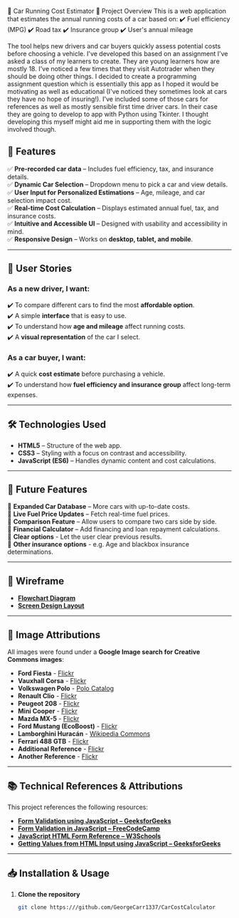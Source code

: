 🚗 Car Running Cost Estimator
📌 Project Overview
This is a web application that estimates the annual running costs of a car based on:
✔️ Fuel efficiency (MPG)
✔️ Road tax
✔️ Insurance group
✔️ User's annual mileage

The tool helps new drivers and car buyers quickly assess potential costs before choosing a vehicle. I've developed this based on an assignment I've asked a class of my learners to create. They are young learners how are mostly 18. I've noticed a few times that they visit Autotrader when they should be doing other things. I decided to create a programming assignment question which is essentially this app as I hoped it would be motivating as well as educational (I've noticed they sometimes look at cars they have no hope of insuring!). I've included some of those cars for references as well as mostly sensible first time driver cars. In their case they are going to develop to app with Python using Tkinter. I thought developing this myself might aid me in supporting them with the logic involved though.

## 🚀 Features  
✅ **Pre-recorded car data** – Includes fuel efficiency, tax, and insurance details.  
✅ **Dynamic Car Selection** – Dropdown menu to pick a car and view details.  
✅ **User Input for Personalized Estimations** – Age, mileage, and car selection impact cost.  
✅ **Real-time Cost Calculation** – Displays estimated annual fuel, tax, and insurance costs.  
✅ **Intuitive and Accessible UI** – Designed with usability and accessibility in mind.  
✅ **Responsive Design** – Works on **desktop, tablet, and mobile**.  

---

## 👥 User Stories  

### **As a new driver, I want:**  
✔️ To compare different cars to find the most **affordable option**.  
✔️ A simple **interface** that is easy to use.  
✔️ To understand how **age and mileage** affect running costs.  
✔️ A **visual representation** of the car I select.  

### **As a car buyer, I want:**  
✔️ A quick **cost estimate** before purchasing a vehicle.  
✔️ To understand how **fuel efficiency and insurance group** affect long-term expenses.  

---

## 🛠️ Technologies Used  
- **HTML5** – Structure of the web app.  
- **CSS3** – Styling with a focus on contrast and accessibility.  
- **JavaScript (ES6)** – Handles dynamic content and cost calculations.  

---

## 🎯 Future Features  
🔹 **Expanded Car Database** – More cars with up-to-date costs.  
🔹 **Live Fuel Price Updates** – Fetch real-time fuel prices.  
🔹 **Comparison Feature** – Allow users to compare two cars side by side.  
🔹 **Financial Calculator** – Add financing and loan repayment calculations.  
🔹 **Clear options** - Let the user clear previous results.  
🔹 **Other insurance options** - e.g. Age and blackbox insurance determinations.

---

## 🎨 Wireframe  

- **[Flowchart Diagram](https://github.com/GeorgeCarr1337/CarCostCalculator/Flowchart.jpg)**  
- **[Screen Design Layout](https://github.com/GeorgeCarr1337/CarCostCalculator/ScreenDesign.jpg)**  

---

## 📸 Image Attributions  
All images were found under a **Google Image search for Creative Commons images**:  

- **Ford Fiesta** - [Flickr](https://live.staticflickr.com/2880/9913711886_ba1e372448_b.jpg)  
- **Vauxhall Corsa** - [Flickr](https://live.staticflickr.com/2935/14359274648_b3d0846e10_b.jpg)  
- **Volkswagen Polo** - [Polo Catalog](https://catalog.polo.blue/_spoko/6R0071497AX1-Motorsport-17-2_ZUYpnd.webp)  
- **Renault Clio** - [Flickr](https://live.staticflickr.com/7189/13902602100_263b2ddb7c_b.jpg)  
- **Peugeot 208** - [Flickr](https://live.staticflickr.com/879/28054344807_671bf52e72_b.jpg)  
- **Mini Cooper** - [Flickr](https://live.staticflickr.com/8099/8451614267_50bbc93cb3_b.jpg)  
- **Mazda MX-5** - [Flickr](https://live.staticflickr.com/5586/15071869175_2904641a7a_b.jpg)  
- **Ford Mustang (EcoBoost)** - [Flickr](https://live.staticflickr.com/3593/3508534114_0841749a5d_b.jpg)  
- **Lamborghini Huracán** - [Wikipedia Commons](https://upload.wikimedia.org/wikipedia/commons/6/60/Mazda_MX_5.jpg)  
- **Ferrari 488 GTB** - [Flickr](https://live.staticflickr.com/65535/53510883336_b1cd9d06ed_b.jpg)  
- **Additional Reference** - [Flickr](https://live.staticflickr.com/65535/53156856763_9a0ec4fea8_b.jpg)  
- **Another Reference** - [Flickr](https://live.staticflickr.com/7681/17134610179_f060dc0550_b.jpg)  

---

## 📚 Technical References & Attributions  
This project references the following resources:  

- **[Form Validation using JavaScript – GeeksforGeeks](https://www.geeksforgeeks.org/form-validation-using-javascript/)**  
- **[Form Validation in JavaScript – FreeCodeCamp](https://www.freecodecamp.org/news/form-validation-in-javascript/)**  
- **[JavaScript HTML Form Reference – W3Schools](https://www.w3schools.com/jsref/jsref_from.asp)**  
- **[Getting Values from HTML Input using JavaScript – GeeksforGeeks](https://www.geeksforgeeks.org/how-to-get-values-from-html-input-array-using-javascript/)**  

---

## 📥 Installation & Usage  

1. **Clone the repository**  
   ```bash
   git clone https:///github.com/GeorgeCarr1337/CarCostCalculator
